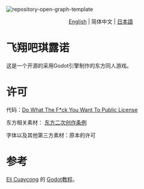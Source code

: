 ![repository-open-graph-template](https://user-images.githubusercontent.com/34388992/127737185-d8a0e478-cf9e-4463-8771-14860f43b49e.png)

<p align="center">
    <a href="https://github.com/net-oil-man/Flappy-Cirno/">English</a> 
    |
    <span>简体中文</span>
    |
    <a href="https://github.com/net-oil-man/Flappy-Cirno/blob/main/README-ja.MD">日本語</a> 
  
</p>

# 飞翔吧琪露诺
这是一个开源的采用Godot引擎制作的东方同人游戏。


# 许可
代码：[Do What The F*ck You Want To Public License](https://github.com/net-oil-man/Flappy-Cirno/blob/main/LICENSE)

东方相关素材： [东方二次创作条例](https://web.archive.org/web/20080724144606/http://www.geocities.co.jp/Playtown-Yoyo/1736/t-081-2.html)

字体以及其他第三方素材：原本的许可

# 参考

[Eli Cuaycong](https://www.youtube.com/channel/UCoTXIeHJP7_PukZOCK2C2RA) 的 [Godot教程](https://youtu.be/Kt1njjNGbSg)。
